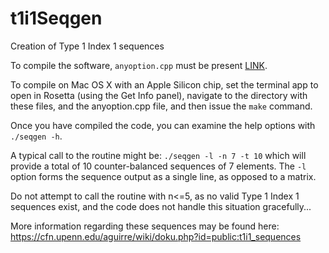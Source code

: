 # t1i1Seqgen
Creation of Type 1 Index 1 sequences

To compile the software, `anyoption.cpp` must be present [LINK](https://github.com/hackorama/AnyOption).

To compile on Mac OS X with an Apple Silicon chip, set the terminal app to open in Rosetta (using the Get Info panel), navigate to the directory with these files, and the anyoption.cpp file, and then issue the `make` command.

Once you have compiled the code, you can examine the help options with `./seqgen -h`.

A typical call to the routine might be:
`./seqgen -l -n 7 -t 10`
which will provide a total of 10 counter-balanced sequences of 7 elements. The `-l` option forms the sequence output as a single line, as opposed to a matrix.

Do not attempt to call the routine with n<=5, as no valid Type 1 Index 1 sequences exist, and the code does not handle this situation gracefully...

More information regarding these sequences may be found here: https://cfn.upenn.edu/aguirre/wiki/doku.php?id=public:t1i1_sequences
